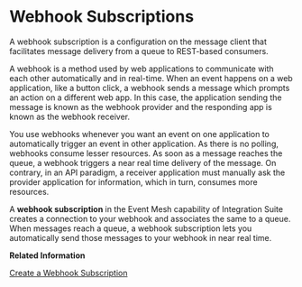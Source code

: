 <!-- loio58e3729f3075488099c2bf1b594530ea -->

# Webhook Subscriptions

A webhook subscription is a configuration on the message client that facilitates message delivery from a queue to REST-based consumers.

A webhook is a method used by web applications to communicate with each other automatically and in real-time. When an event happens on a web application, like a button click, a webhook sends a message which prompts an action on a different web app. In this case, the application sending the message is known as the webhook provider and the responding app is known as the webhook receiver.

You use webhooks whenever you want an event on one application to automatically trigger an event in other application. As there is no polling, webhooks consume lesser resources. As soon as a message reaches the queue, a webhook triggers a near real time delivery of the message. On contrary, in an API paradigm, a receiver application must manually ask the provider application for information, which in turn, consumes more resources.

A **webhook subscription** in the Event Mesh capability of Integration Suite creates a connection to your webhook and associates the same to a queue. When messages reach a queue, a webhook subscription lets you automatically send those messages to your webhook in near real time.

**Related Information**  


[Create a Webhook Subscription](50-Development/create-a-webhook-subscription-e120b8b.md "Understand how to create webhook subscriptions.")

